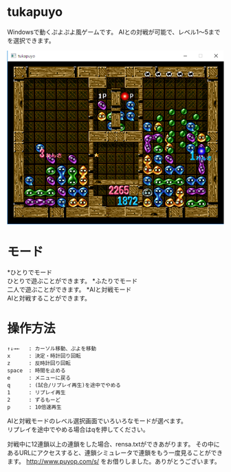 # tukapuyo

Windowsで動くぷよぷよ風ゲームです。
AIとの対戦が可能で、レベル1～5までを選択できます。

![Screenshot](https://github.com/TukamotoRyuzo/tukapuyo/blob/master/screenshot/tukapuyo_screenshot.png)

# モード
*ひとりでモード   
ひとりで遊ぶことができます。
*ふたりでモード  
二人で遊ぶことができます。
*AIと対戦モード  
AIと対戦することができます。
  
# 操作方法
	↑↓→←   : カーソル移動、ぷよを移動
	x      : 決定・時計回り回転
	z      : 反時計回り回転
	space  : 時間を止める
	e      : メニューに戻る
	q      : (試合/リプレイ再生)を途中でやめる
	1      : リプレイ再生
	2      : ずるもーど
	p      : 10倍速再生
	
AIと対戦モードのレベル選択画面でいろいろなモードが選べます。  
リプレイを途中でやめる場合はqを押してください。  

対戦中に12連鎖以上の連鎖をした場合、rensa.txtができあがります。
その中にあるURLにアクセスすると、連鎖シミュレータで連鎖をもう一度見ることができます。
http://www.puyop.com/s/ をお借りしました。ありがとうございます。
